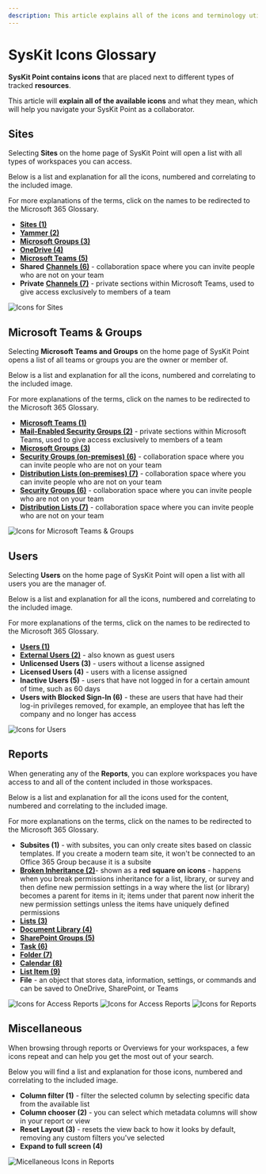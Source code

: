 ```yaml
---
description: This article explains all of the icons and terminology utilized in SysKit Point.  
---
```


# SysKit Icons Glossary

**SysKit Point contains icons** that are placed next to different types of tracked **resources**. 

This article will **explain all of the available icons** and what they mean, which will help you navigate your SysKit Point as a collaborator. 


## Sites

Selecting **Sites** on the home page of SysKit Point will open a list with all types of workspaces you can access. 

Below is a list and explanation for all the icons, numbered and correlating to the included image. 

For more explanations of the terms, click on the names to be redirected to the Microsoft 365 Glossary. 

* [**Sites (1)**](https://learn.microsoft.com/en-us/microsoft-365/community/glossary#site)
* [**Yammer (2)**](https://learn.microsoft.com/en-us/microsoft-365/community/glossary#yammer)
* [**Microsoft Groups (3)**](https://support.microsoft.com/en-us/office/learn-about-microsoft-365-groups-b565caa1-5c40-40ef-9915-60fdb2d97fa2)
* [**OneDrive (4)**](https://learn.microsoft.com/en-us/microsoft-365/community/glossary#onedrive-for-business)
* [**Microsoft Teams (5)**](https://support.microsoft.com/en-us/topic/what-is-microsoft-teams-3de4d369-0167-8def-b93b-0eb5286d7a29)
* **Shared** [**Channels (6)**](https://learn.microsoft.com/en-us/microsoft-365/community/glossary#site) - collaboration space where you can invite people who are not on your team
* **Private** [**Channels (7)**](https://learn.microsoft.com/en-us/microsoft-365/community/glossary#site) - private sections within Microsoft Teams, used to give access exclusively to members of a team

 
![Icons for Sites](../.gitbook/assets/syskit-icons-glossary_sites.png)

## Microsoft Teams & Groups

Selecting **Microsoft Teams and Groups** on the home page of SysKit Point opens a list of all teams or groups you are the owner or member of. 

Below is a list and explanation for all the icons, numbered and correlating to the included image. 

For more explanations of the terms, click on the names to be redirected to the Microsoft 365 Glossary. 

* [**Microsoft Teams (1)**](https://support.microsoft.com/en-us/topic/what-is-microsoft-teams-3de4d369-0167-8def-b93b-0eb5286d7a29)
* [**Mail-Enabled Security Groups (2)**](https://learn.microsoft.com/en-us/microsoft-365/community/glossary#site) - private sections within Microsoft Teams, used to give access exclusively to members of a team
* [**Microsoft Groups (3)**](https://support.microsoft.com/en-us/office/learn-about-microsoft-365-groups-b565caa1-5c40-40ef-9915-60fdb2d97fa2)
* [**Security Groups (on-premises) (6)**](https://learn.microsoft.com/en-us/microsoft-365/community/glossary#site) - collaboration space where you can invite people who are not on your team
* [**Distribution Lists (on-premises) (7)**](https://learn.microsoft.com/en-us/microsoft-365/community/glossary#site) - collaboration space where you can invite people who are not on your team
* [**Security Groups (6)**](https://learn.microsoft.com/en-us/microsoft-365/community/glossary#site) - collaboration space where you can invite people who are not on your team
* [**Distribution Lists (7)**](https://learn.microsoft.com/en-us/microsoft-365/community/glossary#site) - collaboration space where you can invite people who are not on your team

![Icons for Microsoft Teams & Groups](../.gitbook/assets/syskit-icons-glossary_teams-groups.png)


## Users 

Selecting **Users** on the home page of SysKit Point will open a list with all users you are the manager of.  

Below is a list and explanation for all the icons, numbered and correlating to the included image. 

For more explanations of the terms, click on the names to be redirected to the Microsoft 365 Glossary. 


* [**Users (1)**](https://learn.microsoft.com/en-us/microsoft-365/community/glossary#site)
* [**External Users (2)**](https://learn.microsoft.com/en-us/microsoft-365/admin/add-users/about-guest-users?view=o365-worldwide) - also known as guest users
* **Unlicensed Users (3)** - users without a license assigned
* **Licensed Users (4)** - users with a license assigned
* **Inactive Users (5)** - users that have not logged in for a certain amount of time, such as 60 days
* **Users with Blocked Sign-In (6)** - these are users that have had their log-in privileges removed, for example, an employee that has left the company and no longer has access 

![Icons for Users](../.gitbook/assets/syskit-icons-glossary_users.png)

## Reports

When generating any of the **Reports**, you can explore workspaces you have access to and all of the content included in those workspaces. 

Below is a list and explanation for all the icons used for the content, numbered and correlating to the included image. 

For more explanations on the terms, click on the names to be redirected to the Microsoft 365 Glossary. 

* **Subsites (1)** - with subsites, you can only create sites based on classic templates. If you create a modern team site, it won't be connected to an Office 365 Group because it is a subsite 
* [**Broken Inheritance (2)**](https://learn.microsoft.com/en-us/microsoft-365/community/glossary#inheritance)- shown as a **red square on icons** - happens when you break permissions inheritance for a list, library, or survey and then define new permission settings in a way where the list (or library) becomes a parent for items in it; items under that parent now inherit the new permission settings unless the items have uniquely defined permissions
* [**Lists (3)**](https://learn.microsoft.com/en-us/microsoft-365/community/glossary#list)
* [**Document Library (4)**](https://learn.microsoft.com/en-us/microsoft-365/community/glossary#document-library)
* [**SharePoint Groups (5)**](https://support.microsoft.com/en-us/office/create-a-team-site-in-sharepoint-ef10c1e7-15f3-42a3-98aa-b5972711777d)
* [**Task (6)**](https://support.microsoft.com/en-us/office/tasks-overview-89f8064f-2516-4036-845c-a6953e166fe0)
* [**Folder (7)**](https://learn.microsoft.com/en-us/microsoft-365/community/glossary#folders)
* [**Calendar (8)**](https://support.microsoft.com/en-us/office/introduction-to-the-outlook-calendar-d94c5203-77c7-48ec-90a5-2e2bc10bd6f8)
* [**List Item (9)**](https://learn.microsoft.com/en-us/microsoft-365/community/glossary#list)
* **File** - an object that stores data, information, settings, or commands and can be saved to OneDrive, SharePoint, or Teams

![Icons for Access Reports](../.gitbook/assets/syskit-icons-glossary_access-reports.png)
![Icons for Access Reports](../.gitbook/assets/syskit-icons-glossary_access-reports-two.png)
![Icons for Reports](../.gitbook/assets/syskit-icons-glossary_access-reports-list-item.png)


## Miscellaneous 

When browsing through reports or Overviews for your workspaces, a few icons repeat and can help you get the most out of your search. 

Below you will find a list and explanation for those icons, numbered and correlating to the included image. 

* **Column filter (1)** - filter the selected column by selecting specific data from the available list
* **Column chooser (2)** - you can select which metadata columns will show in your report or view
* **Reset Layout (3)** - resets the view back to how it looks by default, removing any custom filters you've selected
* **Expand to full screen (4)**

![Micellaneous Icons in Reports](../.gitbook/assets/syskit-icons-glossary_miscellaneous.png)